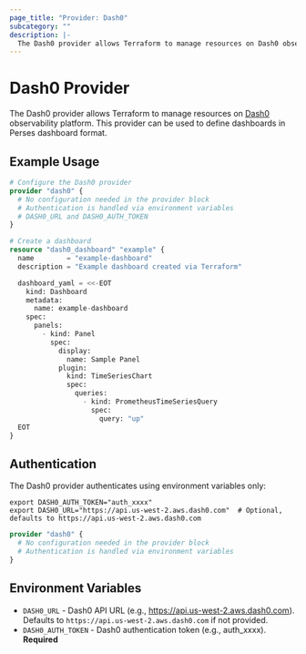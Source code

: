 ```yaml
---
page_title: "Provider: Dash0"
subcategory: ""
description: |-
  The Dash0 provider allows Terraform to manage resources on Dash0 observability platform.
---
```


# Dash0 Provider

The Dash0 provider allows Terraform to manage resources on [Dash0](https://dash0.com) observability platform. This provider can be used to define dashboards in Perses dashboard format.

## Example Usage

```terraform
# Configure the Dash0 provider
provider "dash0" {
  # No configuration needed in the provider block
  # Authentication is handled via environment variables
  # DASH0_URL and DASH0_AUTH_TOKEN
}

# Create a dashboard
resource "dash0_dashboard" "example" {
  name        = "example-dashboard"
  description = "Example dashboard created via Terraform"

  dashboard_yaml = <<-EOT
    kind: Dashboard
    metadata:
      name: example-dashboard
    spec:
      panels:
        - kind: Panel
          spec:
            display:
              name: Sample Panel
            plugin:
              kind: TimeSeriesChart
              spec:
                queries:
                  - kind: PrometheusTimeSeriesQuery
                    spec:
                      query: "up"
  EOT
}
```

## Authentication

The Dash0 provider authenticates using environment variables only:

```shell
export DASH0_AUTH_TOKEN="auth_xxxx"
export DASH0_URL="https://api.us-west-2.aws.dash0.com"  # Optional, defaults to https://api.us-west-2.aws.dash0.com
```

```terraform
provider "dash0" {
  # No configuration needed in the provider block
  # Authentication is handled via environment variables
}
```

## Environment Variables

- `DASH0_URL` - Dash0 API URL (e.g., https://api.us-west-2.aws.dash0.com). Defaults to `https://api.us-west-2.aws.dash0.com` if not provided.
- `DASH0_AUTH_TOKEN` - Dash0 authentication token (e.g., auth_xxxx). **Required**
